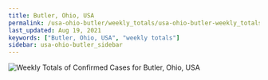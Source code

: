 ```yaml
---
title: Butler, Ohio, USA
permalink: /usa-ohio-butler/weekly_totals/usa-ohio-butler-weekly_totals.html
last_updated: Aug 19, 2021
keywords: ["Butler, Ohio, USA", "weekly totals"]
sidebar: usa-ohio-butler_sidebar
---
```


![Weekly Totals of Confirmed Cases for Butler, Ohio, USA](/covid_tracker/images/graphs/usa-ohio-butler-weekly_totals_graph.png)
